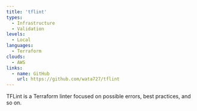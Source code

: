 ```yaml
---
title: 'tflint'
types:
  - Infrastructure
  - Validation
levels:
  - Local
languages:
  - Terraform
clouds:
  - AWS
links:
  - name: GitHub
    url: https://github.com/wata727/tflint
---
```

TFLint is a Terraform linter focused on possible errors, best practices, and so on.

